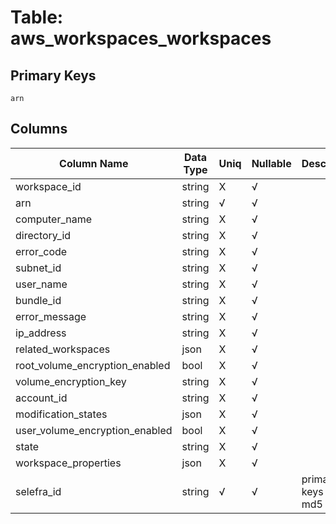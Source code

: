 # Table: aws_workspaces_workspaces

## Primary Keys 

```
arn
```


## Columns 

|  Column Name   |  Data Type  | Uniq | Nullable | Description | 
|  ----  | ----  | ----  | ----  | ---- | 
| workspace_id | string | X | √ |  | 
| arn | string | √ | √ |  | 
| computer_name | string | X | √ |  | 
| directory_id | string | X | √ |  | 
| error_code | string | X | √ |  | 
| subnet_id | string | X | √ |  | 
| user_name | string | X | √ |  | 
| bundle_id | string | X | √ |  | 
| error_message | string | X | √ |  | 
| ip_address | string | X | √ |  | 
| related_workspaces | json | X | √ |  | 
| root_volume_encryption_enabled | bool | X | √ |  | 
| volume_encryption_key | string | X | √ |  | 
| account_id | string | X | √ |  | 
| modification_states | json | X | √ |  | 
| user_volume_encryption_enabled | bool | X | √ |  | 
| state | string | X | √ |  | 
| workspace_properties | json | X | √ |  | 
| selefra_id | string | √ | √ | primary keys value md5 | 


